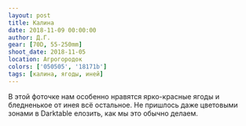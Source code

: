 ```yaml
---
layout: post
title: Калина
date: 2018-11-09 00:00:00
author: Д.Г.
gear: [70D, 55-250mm]
shoot_date: 2018-11-05
location: Агрогородок
colors: ['050505', '18171b']
tags: [калина, ягоды, иней]
---
```

В этой фоточке нам особенно нравятся ярко-красные ягоды и бледненькое от инея всё остальное. Не пришлось даже цветовыми зонами в Darktable елозить, как мы это обычно делаем.
